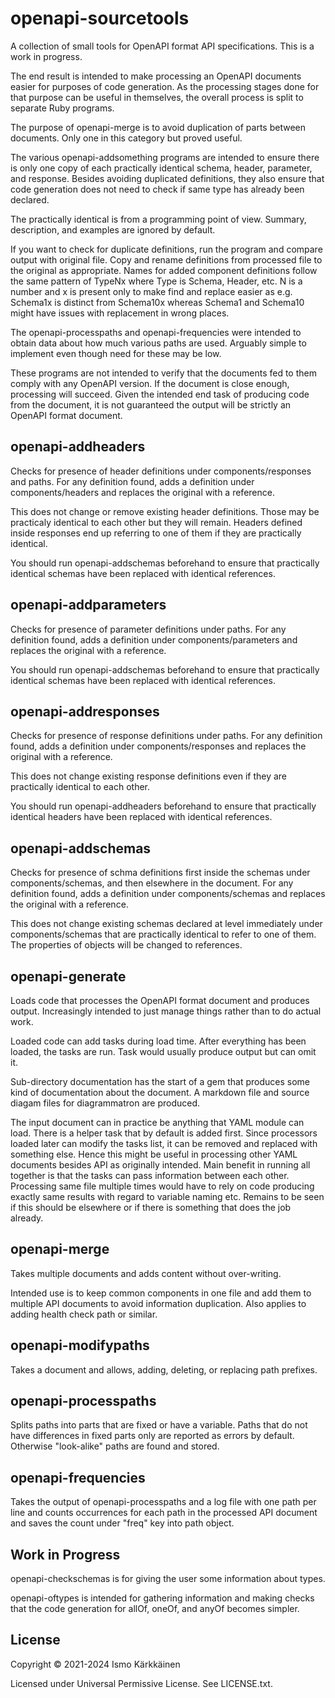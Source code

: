 # openapi-sourcetools

A collection of small tools for OpenAPI format API specifications.
This is a work in progress.

The end result is intended to make processing an OpenAPI documents easier
for purposes of code generation. As the processing stages done for that
purpose can be useful in themselves, the overall process is split to separate
Ruby programs.

The purpose of openapi-merge is to avoid duplication of parts between
documents. Only one in this category but proved useful.

The various openapi-addsomething programs are intended to ensure there is only
one copy of each practically identical schema, header, parameter, and response.
Besides avoiding duplicated definitions, they also ensure that code generation
does not need to check if same type has already been declared.

The practically identical is from a programming point of view. Summary,
description, and examples are ignored by default.

If you want to check for duplicate definitions, run the program and compare
output with original file. Copy and rename definitions from processed file to
the original as appropriate. Names for added component definitions follow the
same pattern of TypeNx where Type is Schema, Header, etc. N is a number and x
is present only to make find and replace easier as e.g. Schema1x is distinct
from Schema10x whereas Schema1 and Schema10 might have issues with replacement
in wrong places.

The openapi-processpaths and openapi-frequencies were intended to obtain
data about how much various paths are used. Arguably simple to implement even
though need for these may be low.

These programs are not intended to verify that the documents fed to them
comply with any OpenAPI version. If the document is close enough, processing
will succeed. Given the intended end task of producing code from the document,
it is not guaranteed the output will be strictly an OpenAPI format document.

## openapi-addheaders

Checks for presence of header definitions under components/responses and
paths. For any definition found, adds a definition under components/headers
and replaces the original with a reference.

This does not change or remove existing header definitions. Those may be
practicaly identical to each other but they will remain. Headers defined
inside responses end up referring to one of them if they are practically
identical.

You should run openapi-addschemas beforehand to ensure that practically
identical schemas have been replaced with identical references.

## openapi-addparameters

Checks for presence of parameter definitions under paths. For any definition
found, adds a definition under components/parameters and replaces the original
with a reference.

You should run openapi-addschemas beforehand to ensure that practically
identical schemas have been replaced with identical references.

## openapi-addresponses

Checks for presence of response definitions under paths. For any definition
found, adds a definition under components/responses and replaces the original
with a reference.

This does not change existing response definitions even if they are practically
identical to each other.

You should run openapi-addheaders beforehand to ensure that practically
identical headers have been replaced with identical references.

## openapi-addschemas

Checks for presence of schma definitions first inside the schemas under
components/schemas, and then elsewhere in the document. For any definition
found, adds a definition under components/schemas and replaces the original
with a reference.

This does not change existing schemas declared at level immediately under
components/schemas that are practically identical to refer to one of them.
The properties of objects will be changed to references.

## openapi-generate

Loads code that processes the OpenAPI format document and produces output.
Increasingly intended to just manage things rather than to do actual work.

Loaded code can add tasks during load time. After everything has been loaded,
the tasks are run. Task would usually produce output but can omit it.

Sub-directory documentation has the start of a gem that produces some kind of
documentation about the document. A markdown file and source diagam files
for diagrammatron are produced.

The input document can in practice be anything that YAML module can load.
There is a helper task that by default is added first. Since processors loaded
later can modify the tasks list, it can be removed and replaced with something
else. Hence this might be useful in processing other YAML documents besides
API as originally intended. Main benefit in running all together is that the
tasks can pass information between each other. Processing same file multiple
times would have to rely on code producing exactly same results with regard to
variable naming etc. Remains to be seen if this should be elsewhere or if there
is something that does the job already.

## openapi-merge

Takes multiple documents and adds content without over-writing.

Intended use is to keep common components in one file and add them to
multiple API documents to avoid information duplication. Also
applies to adding health check path or similar.

## openapi-modifypaths

Takes a document and allows, adding, deleting, or replacing path prefixes.

## openapi-processpaths

Splits paths into parts that are fixed or have a variable. Paths that do not
have differences in fixed parts only are reported as errors by default.
Otherwise "look-alike" paths are found and stored.

## openapi-frequencies

Takes the output of openapi-processpaths and a log file with one path per line
and counts occurrences for each path in the processed API document and saves
the count under "freq" key into path object.

## Work in Progress

openapi-checkschemas is for giving the user some information about types.

openapi-oftypes is intended for gathering information and making checks that
the code generation for allOf, oneOf, and anyOf becomes simpler.

## License

Copyright © 2021-2024 Ismo Kärkkäinen

Licensed under Universal Permissive License. See LICENSE.txt.
